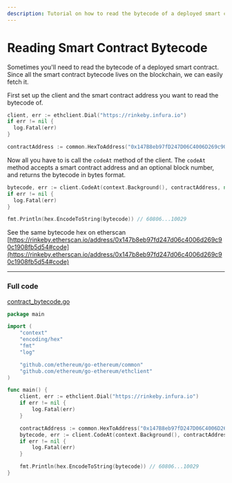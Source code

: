 ```yaml
---
description: Tutorial on how to read the bytecode of a deployed smart contract with Go.
---
```


# Reading Smart Contract Bytecode

Sometimes you'll need to read the bytecode of a deployed smart contract. Since all the smart contract bytecode lives on the blockchain, we can easily fetch it.

First set up the client and the smart contract address you want to read the bytecode of.

```go
client, err := ethclient.Dial("https://rinkeby.infura.io")
if err != nil {
  log.Fatal(err)
}

contractAddress := common.HexToAddress("0x147B8eb97fD247D06C4006D269c90C1908Fb5D54")
```

Now all you have to is call the `codeAt` method of the client. The `codeAt` method accepts a smart contract address and an optional block number, and returns the bytecode in bytes format.

```go
bytecode, err := client.CodeAt(context.Background(), contractAddress, nil) // nil is latest block
if err != nil {
  log.Fatal(err)
}

fmt.Println(hex.EncodeToString(bytecode)) // 60806...10029
```


See the same bytecode hex on etherscan [https://rinkeby.etherscan.io/address/0x147b8eb97fd247d06c4006d269c90c1908fb5d54#code](https://rinkeby.etherscan.io/address/0x147b8eb97fd247d06c4006d269c90c1908fb5d54#code)

---

### Full code

[contract_bytecode.go](https://github.com/mhxw/ethereum-development-with-go-book/blob/main/code/contract_bytecode.go)

```go
package main

import (
	"context"
	"encoding/hex"
	"fmt"
	"log"

	"github.com/ethereum/go-ethereum/common"
	"github.com/ethereum/go-ethereum/ethclient"
)

func main() {
	client, err := ethclient.Dial("https://rinkeby.infura.io")
	if err != nil {
		log.Fatal(err)
	}

	contractAddress := common.HexToAddress("0x147B8eb97fD247D06C4006D269c90C1908Fb5D54")
	bytecode, err := client.CodeAt(context.Background(), contractAddress, nil) // nil is latest block
	if err != nil {
		log.Fatal(err)
	}

	fmt.Println(hex.EncodeToString(bytecode)) // 60806...10029
}
```
